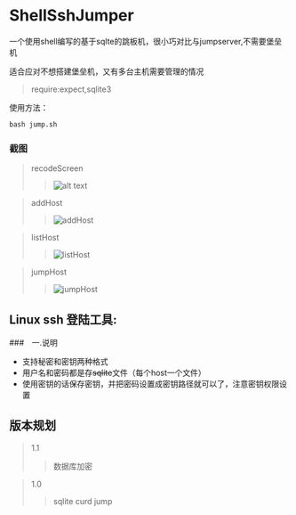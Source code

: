 # ShellSshJumper
一个使用shell编写的基于sqlte的跳板机，很小巧对比与jumpserver,不需要堡垒机

适合应对不想搭建堡垒机，又有多台主机需要管理的情况

>require:expect,sqlite3

使用方法：

` bash jump.sh  `

### 截图

>recodeScreen
>>![alt text](img/recodeScreen.gif)

>addHost
>>![addHost](img/addHost.png)

>listHost
>>![listHost](img/listHost.png)

>jumpHost
>>![jumpHost](img/jumpHost.png)


## Linux ssh 登陆工具:

###　一.说明
- 支持秘密和密钥两种格式
- 用户名和密码都是存~~sqlite~~文件（每个host一个文件）
- 使用密钥的话保存密钥，并把密码设置成密钥路径就可以了，注意密钥权限设置

## 版本规划

>1.1
>>数据库加密

>1.0
>> sqlite curd jump

